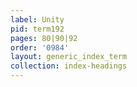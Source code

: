 ```yaml
---
label: Unity
pid: term192
pages: 80|90|92
order: '0984'
layout: generic_index_term
collection: index-headings
---
```

